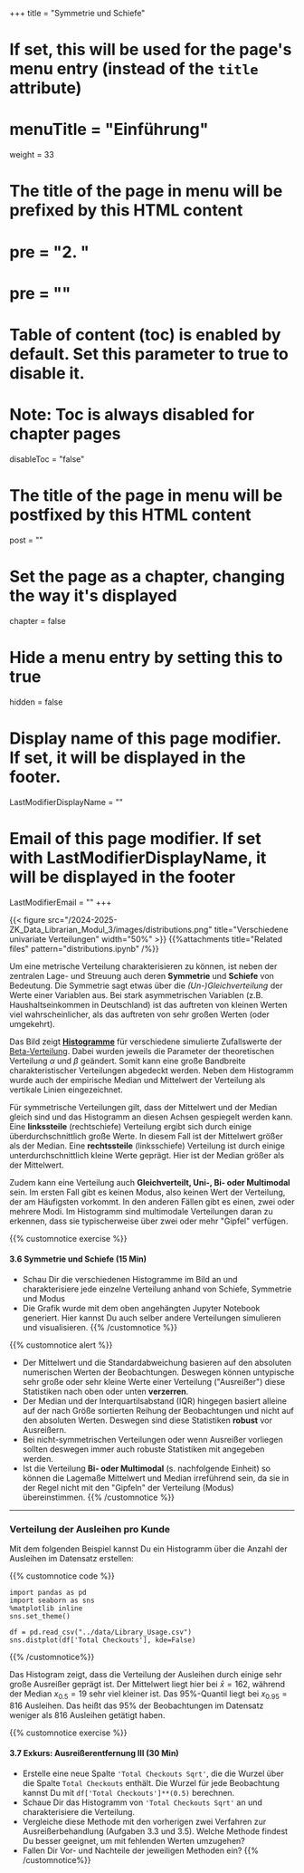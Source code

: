 +++
title = "Symmetrie und Schiefe"
# If set, this will be used for the page's menu entry (instead of the `title` attribute)
# menuTitle = "Einführung"
weight = 33
# The title of the page in menu will be prefixed by this HTML content
# pre = "<b>2. </b>"
# pre = "<i class='fab fa-github'></i>"
# Table of content (toc) is enabled by default. Set this parameter to true to disable it.
# Note: Toc is always disabled for chapter pages
disableToc = "false"

# The title of the page in menu will be postfixed by this HTML content
post = ""
# Set the page as a chapter, changing the way it's displayed
chapter = false
# Hide a menu entry by setting this to true
hidden = false
# Display name of this page modifier. If set, it will be displayed in the footer.
LastModifierDisplayName = ""
# Email of this page modifier. If set with LastModifierDisplayName, it will be displayed in the footer
LastModifierEmail = ""
+++

{{< figure src="/2024-2025-ZK_Data_Librarian_Modul_3/images/distributions.png" title="Verschiedene univariate  Verteilungen" width="50%" >}}
{{%attachments title="Related files"
pattern="distributions.ipynb" /%}}

Um eine metrische Verteilung charakterisieren zu können, ist neben der zentralen Lage- und Streuung auch deren **Symmetrie** und **Schiefe** von Bedeutung. Die Symmetrie sagt etwas über die *(Un-)Gleichverteilung* der Werte einer Variablen aus. Bei stark asymmetrischen Variablen (z.B. Haushaltseinkommen in Deutschland) ist das auftreten von kleinen Werten viel wahrscheinlicher, als das auftreten von sehr großen Werten (oder umgekehrt).

Das Bild zeigt [**Histogramme**](https://de.wikipedia.org/wiki/Histogramm) für verschiedene simulierte Zufallswerte der [Beta-Verteilung](https://de.wikipedia.org/wiki/Beta-Verteilung). Dabei wurden jeweils die Parameter der theoretischen Verteilung $\alpha$ und $\beta$ geändert. Somit kann eine große Bandbreite charakteristischer Verteilungen abgedeckt werden. Neben dem Histogramm wurde auch der empirische Median und Mittelwert der Verteilung als vertikale Linien eingezeichnet.

Für symmetrische Verteilungen gilt, dass der Mittelwert und der Median gleich sind und das Histogramm an diesen Achsen gespiegelt werden kann. Eine **linkssteile** (rechtschiefe) Verteilung ergibt sich durch einige überdurchschnittlich große Werte. In diesem Fall ist der Mittelwert größer als der Median. Eine **rechtssteile** (linksschiefe) Verteilung ist durch einige unterdurchschnittlich kleine Werte geprägt. Hier ist der Median größer als der Mittelwert.

Zudem kann eine Verteilung auch **Gleichverteilt, Uni-, Bi- oder Multimodal** sein. Im ersten Fall gibt es keinen Modus, also keinen Wert der Verteilung, der am Häufigsten vorkommt. In den anderen Fällen gibt es einen, zwei oder mehrere Modi. Im Histogramm sind multimodale Verteilungen daran zu erkennen, dass sie typischerweise über zwei oder mehr "Gipfel" verfügen.


{{% customnotice exercise %}}

#### 3.6 Symmetrie und Schiefe (15 Min)
- Schau Dir die verschiedenen Histogramme im Bild an und charakterisiere jede einzelne Verteilung anhand von Schiefe, Symmetrie und Modus
- Die Grafik wurde mit dem oben angehängten Jupyter Notebook generiert. Hier kannst Du auch selber andere Verteilungen simulieren und visualisieren.
{{% /customnotice %}}

{{% customnotice alert %}}
- Der Mittelwert und die Standardabweichung basieren auf den absoluten numerischen Werten der Beobachtungen. Deswegen können untypische sehr große oder sehr kleine Werte einer Verteilung ("Ausreißer") diese Statistiken nach oben oder unten **verzerren**.
- Der Median und der Interquartilsabstand (IQR) hingegen basiert alleine auf der nach Größe sortierten Reihung der Beobachtungen und nicht auf den absoluten Werten. Deswegen sind diese Statistiken **robust** vor Ausreißern.
- Bei nicht-symmetrischen Verteilungen oder wenn Ausreißer vorliegen sollten deswegen immer auch robuste Statistiken mit angegeben werden.
- Ist die Verteilung **Bi- oder Multimodal** (s. nachfolgende Einheit) so können die Lagemaße Mittelwert und Median irreführend sein, da sie in der Regel nicht mit den "Gipfeln" der Verteilung (Modus) übereinstimmen.
{{% /customnotice %}}

---

### Verteilung der Ausleihen pro Kunde

Mit dem folgenden Beispiel kannst Du ein Histogramm über die Anzahl der Ausleihen im Datensatz erstellen:

{{% customnotice code %}}
```
import pandas as pd
import seaborn as sns
%matplotlib inline
sns.set_theme()

df = pd.read_csv("../data/Library_Usage.csv")
sns.distplot(df['Total Checkouts'], kde=False)
```
{{% /customnotice%}}

Das Histogram zeigt, dass die Verteilung der Ausleihen durch einige sehr große Ausreißer geprägt ist. Der Mittelwert liegt hier bei $\bar{x} = 162$, während der Median $x_{0.5} = 19$ sehr viel kleiner ist. Das 95%-Quantil liegt bei $x_{0.95} = 816$ Ausleihen. Das heißt das 95% der Beobachtungen im Datensatz weniger als 816 Ausleihen getätigt haben.

{{% customnotice exercise %}}

#### 3.7 Exkurs: Ausreißerentfernung III (30 Min)

- Erstelle eine neue Spalte `'Total Checkouts Sqrt'`, die die Wurzel über die Spalte `Total Checkouts` enthält. Die Wurzel für jede Beobachtung kannst Du mit `df['Total Checkouts']**(0.5)` berechnen.
- Schaue Dir das Histogramm von `'Total Checkouts Sqrt'` an und charakterisiere die Verteilung.
- Vergleiche diese Methode mit den vorherigen zwei Verfahren zur Ausreißerbehandlung (Aufgaben 3.3 und 3.5). Welche Methode findest Du besser geeignet, um mit fehlenden Werten umzugehen? 
- Fallen Dir Vor- und Nachteile der jeweiligen Methoden ein?
{{% /customnotice%}}
